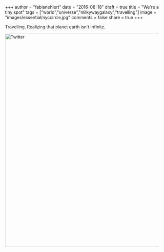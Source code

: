 +++
author = "fabianehlert"
date = "2016-08-18"
draft = true
title = "We're a tiny spot"
tags = ["world","universe","milkywaygalaxy","travelling"]
image = "images/essential/nyccircle.jpg"
comments = false
share = true
+++

Travelling. Realizing that planet earth isn't infinite.

<img src="../assets/supdubdub-twitter.jpg" alt="Twitter" style="width: 700px;"/>
